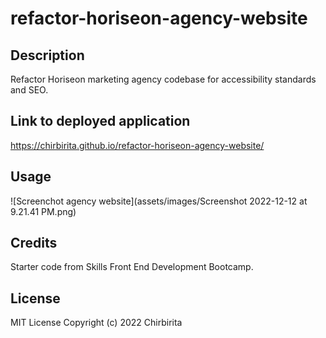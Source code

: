 # refactor-horiseon-agency-website

## Description
Refactor Horiseon marketing agency codebase for accessibility standards and SEO.

## Link to deployed application
https://chirbirita.github.io/refactor-horiseon-agency-website/

## Usage
![Screenchot agency website](assets/images/Screenshot 2022-12-12 at 9.21.41 PM.png)


## Credits
Starter code from Skills Front End Development Bootcamp.


## License
MIT License
Copyright (c) 2022 Chirbirita